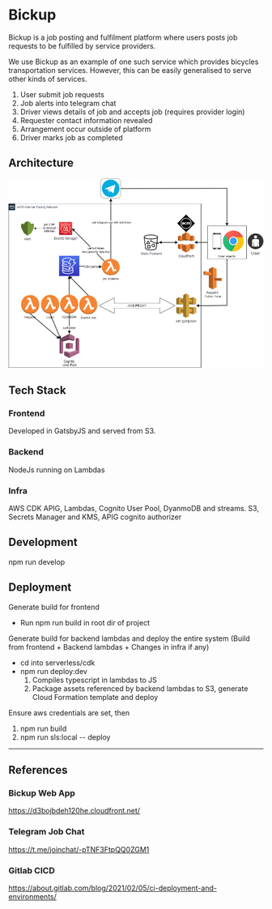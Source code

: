 # Bickup 
Bickup is a job posting and fulfilment platform where users posts job requests to be fulfilled by service providers.

We use Bickup as an example of one such service which provides bicycles transportation services. However, this can be easily generalised to serve other kinds of services.

1. User submit job requests
2. Job alerts into telegram chat
3. Driver views details of job and accepts job (requires provider login)
4. Requester contact information revealed
5. Arrangement occur outside of platform 
6. Driver marks job as completed

## Architecture

![Bickup AWS Architecture](bickup-archi.png)

## Tech Stack

### Frontend
Developed in GatsbyJS and served from S3.

### Backend
NodeJs running on Lambdas

### Infra
AWS CDK
APIG, Lambdas, Cognito User Pool, DyanmoDB and streams. S3, Secrets Manager and KMS, APIG cognito authorizer

## Development
npm run develop

## Deployment
Generate build for frontend
- Run npm run build in root dir of project

Generate build for backend lambdas and deploy the entire system (Build from frontend + Backend lambdas + Changes in infra if any)
- cd into serverless/cdk
- npm run deploy:dev
    1. Compiles typescript in lambdas to JS 
    2. Package assets referenced by backend lambdas to S3, generate Cloud Formation template and deploy

Ensure aws credentials are set, then

1. npm run build
2. npm run sls:local -- deploy


---
## References

### Bickup Web App
https://d3bojbdeh120he.cloudfront.net/

### Telegram Job Chat
https://t.me/joinchat/-pTNF3FtpQQ0ZGM1

### Gitlab CICD
https://about.gitlab.com/blog/2021/02/05/ci-deployment-and-environments/
